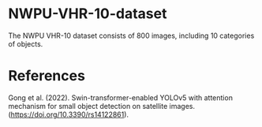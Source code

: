 # NWPU-VHR-10-dataset

The NWPU VHR-10 dataset consists of 800 images, including 10 categories of objects.

# References

Gong et al. (2022). Swin-transformer-enabled YOLOv5 with attention mechanism for small object detection on satellite images. (https://doi.org/10.3390/rs14122861).
